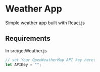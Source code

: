 # Weather App

Simple weather app built with React.js

## Requirements

In src\getWeather.js

```javascript
// set Your OpenWeatherMap API key here:
let APIKey = "";
```
